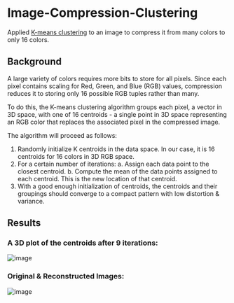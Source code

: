 ﻿# Image-Compression-Clustering

Applied [K-means clustering](https://stanford.edu/~cpiech/cs221/handouts/kmeans.html) to an image to compress it from many colors to only 16 colors.

## Background

A large variety of colors requires more bits to store for all pixels. Since each pixel contains scaling for Red, Green, and Blue (RGB) values, compression reduces it to storing only 16 possible RGB tuples rather than many. 

To do this, the K-means clustering algorithm groups each pixel, a vector in 3D space, with one of 16 centroids - a single point in 3D space representing an RGB color that replaces the associated pixel in the compressed image.

The algorithm will proceed as follows:
1. Randomly initialize K centroids in the data space. In our case, it is 16 centroids for 16 colors in 3D RGB space.
2. For a certain number of iterations:
   a. Assign each data point to the closest centroid.
   b. Compute the mean of the data points assigned to each centroid. This is the new location of that centroid.
3. With a good enough initialization of centroids, the centroids and their groupings should converge to a compact pattern with low distortion & variance.

## Results

### A 3D plot of the centroids after 9 iterations:

![image](https://github.com/user-attachments/assets/9a8a4d81-5ed3-4250-82da-1f5e22f5601e)

### Original & Reconstructed Images:

![image](https://github.com/user-attachments/assets/3aad0897-b820-4687-aeeb-ef65b7cd4fbe)
